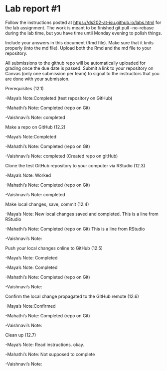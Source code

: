 
<!-- README.md is generated from README.Rmd. Please edit the README.Rmd file -->

# Lab report \#1

Follow the instructions posted at
<https://ds202-at-isu.github.io/labs.html> for the lab assignment. The
work is meant to be finished git pull –no-rebase during the lab time,
but you have time until Monday evening to polish things.

Include your answers in this document (Rmd file). Make sure that it
knits properly (into the md file). Upload both the Rmd and the md file
to your repository.

All submissions to the github repo will be automatically uploaded for
grading once the due date is passed. Submit a link to your repository on
Canvas (only one submission per team) to signal to the instructors that
you are done with your submission.

Prerequisites (12.1)

-Maya’s Note:Completed (test repository on GitHub)

-Mahathi’s Note: Completed (repo on Git)

-Vaishnavi’s Note: completed

Make a repo on GitHub (12.2)

-Maya’s Note:Completed

-Mahathi’s Note: Completed (repo on Git)

-Vaishnavi’s Note: completed (Created repo on gitHub)

Clone the test GitHub repository to your computer via RStudio (12.3)

-Maya’s Note: Worked

-Mahathi’s Note: Completed (repo on Git)

-Vaishnavi’s Note: completed

Make local changes, save, commit (12.4)

-Maya’s Note: New local changes saved and completed. This is a line from
RStudio

-Mahathi’s Note: Completed (repo on Git) This is a line from RStudio

-Vaishnavi’s Note:

Push your local changes online to GitHub (12.5)

-Maya’s Note: Completed

-Maya’s Note: Completed

-Mahathi’s Note: Completed (repo on Git)

-Vaishnavi’s Note:

Confirm the local change propagated to the GitHub remote (12.6)

-Maya’s Note:Confirmed

-Mahathi’s Note: Completed (repo on Git)

-Vaishnavi’s Note:

Clean up (12.7)

-Maya’s Note: Read instructions. okay.

-Mahathi’s Note: Not supposed to complete

-Vaishnavi’s Note:
